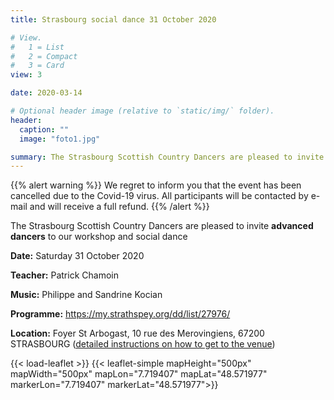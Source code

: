 ```yaml
---
title: Strasbourg social dance 31 October 2020

# View.
#   1 = List
#   2 = Compact
#   3 = Card
view: 3

date: 2020-03-14

# Optional header image (relative to `static/img/` folder).
header:
  caption: ""
  image: "foto1.jpg"

summary: The Strasbourg Scottish Country Dancers are pleased to invite you to a workshop and social dance on Saturday 31 October ​2020, with Patrick Chamoin, at the Foyer St Arbogast, 10 rue des Merovingiens, 67200 STRASBOURG.  Music by Philippe and Sandrine Kocian.
---
```


{{% alert warning %}}
We regret to inform you that the event has been cancelled due to the Covid-19 virus. All participants will be contacted by e-mail and will receive a full refund.
{{% /alert %}}

The Strasbourg Scottish Country Dancers are pleased to invite **advanced dancers** to our workshop and social dance

**Date:** Saturday 31 October ​2020

**Teacher:** Patrick Chamoin

**Music:** Philippe and Sandrine Kocian


**Programme:** https://my.strathspey.org/dd/list/27976/
<!--
and [Download link](../../files/ball2020/Programme-Strasbourg_Day_School+Social_Dance_14-03-19.pdf)
-->

**Location:** Foyer St Arbogast, 10 rue des Merovingiens, 67200 STRASBOURG ([detailed instructions on how to get to the venue](https://foyersaintarbogast.jimdofree.com/acc%C3%A8s/))

{{< load-leaflet >}}
{{< leaflet-simple mapHeight="500px" mapWidth="500px" mapLon="7.719407" mapLat="48.571977" markerLon="7.719407" markerLat="48.571977">}}

<!--
**Flyer:** [Download link](../../files/ball2020/Flyer-Strasbourg_Day_School+Social_Dance_14-03-19.pdf)

**Payment instructions:** [Download link](../../files/ball2020/Payment_instructions-Strasbourg_Day_School+Social_Dance_14-03-19.pdf)
-->

<!--
**Time table:**

* Hall open from 10am
* 10.30am-1.00pm: morning class
* 1.00pm-2.00pm lunch break (please bring your own lunch/drinks)
* 2.00pm-4.30pm: afternoon class
* The hall will remain open all day for anyone who wishes to stay
* Bar open from 6.00pm
* 6.30pm-7.30pm: buffet dinner
* 7.30pm-10.30pm: social dance

**Price:** €30 day school only or €50 day school and dinner/social dance.
 Payment in advance by bank transfer.


For payment instructions and registration please [contact us](/#contact) by 1 March 2020.
-->
